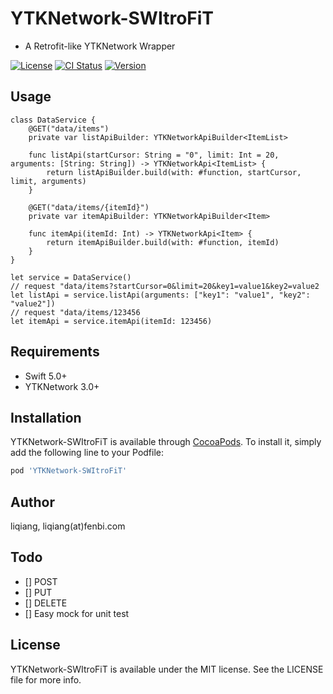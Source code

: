 # YTKNetwork-SWItroFiT
- A Retrofit-like YTKNetwork Wrapper

[![License](https://img.shields.io/cocoapods/l/YTKNetwork-SWItroFiT.svg?style=flat)](https://cocoapods.org/pods/YTKNetwork-SWItroFiT)
[![CI Status](https://img.shields.io/travis/urakalee/YTKNetwork-SWItroFiT.svg?style=flat)](https://travis-ci.org/urakalee/YTKNetwork-SWItroFiT)
[![Version](https://img.shields.io/cocoapods/v/YTKNetwork-SWItroFiT.svg?style=flat)](https://cocoapods.org/pods/YTKNetwork-SWItroFiT)

## Usage
```
class DataService {
    @GET("data/items")
    private var listApiBuilder: YTKNetworkApiBuilder<ItemList>

    func listApi(startCursor: String = "0", limit: Int = 20, arguments: [String: String]) -> YTKNetworkApi<ItemList> {
        return listApiBuilder.build(with: #function, startCursor, limit, arguments)
    }

    @GET("data/items/{itemId}")
    private var itemApiBuilder: YTKNetworkApiBuilder<Item>

    func itemApi(itemId: Int) -> YTKNetworkApi<Item> {
        return itemApiBuilder.build(with: #function, itemId)
    }
}

let service = DataService()
// request "data/items?startCursor=0&limit=20&key1=value1&key2=value2
let listApi = service.listApi(arguments: ["key1": "value1", "key2": "value2"])
// request "data/items/123456
let itemApi = service.itemApi(itemId: 123456)

```

## Requirements
- Swift 5.0+
- YTKNetwork 3.0+

## Installation

YTKNetwork-SWItroFiT is available through [CocoaPods](https://cocoapods.org). To install
it, simply add the following line to your Podfile:

```ruby
pod 'YTKNetwork-SWItroFiT'
```

## Author

liqiang, liqiang(at)fenbi.com

## Todo
- [] POST
- [] PUT
- [] DELETE
- [] Easy mock for unit test

## License

YTKNetwork-SWItroFiT is available under the MIT license. See the LICENSE file for more info.
